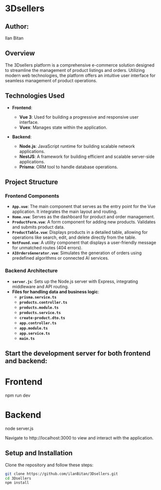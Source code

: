 # 3Dsellers

## Author:
Ilan Bitan

## Overview
The 3Dsellers platform is a comprehensive e-commerce solution designed to streamline the management of product listings and orders. Utilizing modern web technologies, the platform offers an intuitive user interface for seamless management of product operations.

## Technologies Used
- **Frontend**:
  - **Vue 3**: Used for building a progressive and responsive user interface.
  - **Vuex**: Manages state within the application.

- **Backend**:
  - **Node.js**: JavaScript runtime for building scalable network applications.
  - **NestJS**: A framework for building efficient and scalable server-side applications.
  - **Prisma**: ORM tool to handle database operations.
    
## Project Structure
### Frontend Components
- **`App.vue`**: The main component that serves as the entry point for the Vue application. It integrates the main layout and routing.
- **`Home.vue`**: Serves as the dashboard for product and order management.
- **`ProductForm.vue`**: A form component for adding new products. Validates and submits product data.
- **`ProductTable.vue`**: Displays products in a detailed table, allowing for operations like search, edit, and delete directly from the table.
- **`NotFound.vue`**: A utility component that displays a user-friendly message for unmatched routes (404 errors).
- **`AIOrdersGenerator.vue`**: Simulates the generation of orders using predefined algorithms or connected AI services.

### Backend Architecture
- **`server.js`**: Sets up the Node.js server with Express, integrating middleware and API routing.
- **Files for handling data and business logic**:
  - **`prisma.service.ts`**
  - **`products.controller.ts`**
  - **`products.module.ts`**
  - **`products.service.ts`**
  - **`create-product.dto.ts`**
  - **`app.controller.ts`**
  - **`app.module.ts`**
  - **`app.service.ts`**
  - **`main.ts`**
    
## Start the development server for both frontend and backend:

# Frontend
npm run dev

# Backend
node server.js

Navigate to http://localhost:3000 to view and interact with the application.

## Setup and Installation
Clone the repository and follow these steps:

```bash
git clone https://github.com/ilanBitan/3Dsellers.git
cd 3Dsellers
npm install

